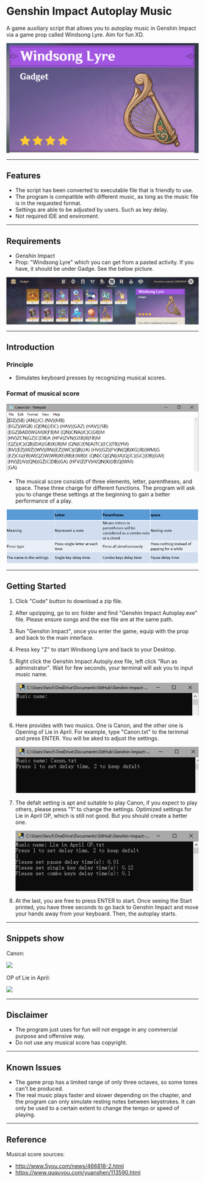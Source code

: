 # Genshin Impact Autoplay Music
A game auxiliary script that allows you to autoplay music in Genshin Impact via a game prop called Windsong Lyre. Aim for fun XD.

![Screenshot](https://github.com/FancleX/Genshin-Impact-Autoplay/blob/main/Images/WindsongLyre.png)

***
## Features
* The script has been converted to executable file that is friendly to use.
* The program is compatible with different music, as long as the music file is in the requested format.
* Settings are able to be adjusted by users. Such as key delay.
* Not required IDE and enviroment.
***
## Requirements
* Genshin Impact
* Prop: "Windsong Lyre" which you can get from a pasted activity. If you have, it should be under Gadge. See the below picture.

![Screenshot](https://github.com/FancleX/Genshin-Impact-Autoplay/blob/main/Images/Location.png)

***
## Introduction
### Principle
* Simulates keyboard presses by recognizing musical scores.
### Format of musical score
![Screenshot](https://github.com/FancleX/Genshin-Impact-Autoplay/blob/main/Images/Score_c.png)

* The musical score consists of three elements, letter, parentheses, and space. These three charge for different functions. The program will ask you to change these settings at the beginning to gain a better performance of a play.

![Screenshot](https://github.com/FancleX/Genshin-Impact-Autoplay/blob/main/Images/Explaination.PNG)

***
## Getting Started
1. Click "Code" button to download a zip file.
2. After upzipping, go to src folder and find "Genshin Impact Autoplay.exe" file. Please ensure songs and the exe file are at the same path.
3. Run "Genshin Impact", once you enter the game, equip with the prop and back to the main interface.
4. Press key "Z" to start Windsong Lyre and back to your Desktop. 
5. Right click the Genshin Impact Autoply.exe file, left click "Run as adminstrator". Wait for few seconds, your terminal will ask you to input music name.

	![Screenshot](https://github.com/FancleX/Genshin-Impact-Autoplay/blob/main/Images/Musicname.png)

6. Here provides with two musics. One is Canon, and the other one is Opening of Lie in April. For example, type "Canon.txt" to the terinmal and press ENTER. You will be aked to adjust the settings.

	![Screenshot](https://github.com/FancleX/Genshin-Impact-Autoplay/blob/main/Images/Setting.png)

7. The defalt setting is apt and suitable to play Canon, if you expect to play others, please press "1" to change the settings. Optimized settings for Lie in April OP, which is still not good. But you should create a better one.

	![Screenshot](https://github.com/FancleX/Genshin-Impact-Autoplay/blob/main/Images/Setting2.png)

8. At the last, you are free to press ENTER to start. Once seeing the Start printed, you have three seconds to go back to Genshin Impact and move your hands away from your keyboard. Then, the autoplay starts.

***
## Snippets show
Canon:

[![](https://res.cloudinary.com/marcomontalbano/image/upload/v1621880532/video_to_markdown/images/youtube--pgvWKjzbRHw-c05b58ac6eb4c4700831b2b3070cd403.jpg)](https://youtu.be/pgvWKjzbRHw "")

OP of Lie in April:

[![](https://res.cloudinary.com/marcomontalbano/image/upload/v1621880818/video_to_markdown/images/youtube--5GQwYB2WExo-c05b58ac6eb4c4700831b2b3070cd403.jpg)](https://youtu.be/5GQwYB2WExo "")
***
## Disclaimer
* The program just uses for fun will not engage in any commercial purpose and offensive way. 
* Do not use any musical score has copyright.
***
## Known Issues
* The game prop has a limited range of only three octaves, so some tones can't be produced.
* The real music plays faster and slower depending on the chapter, and the program can only simulate resting notes between keystrokes. It can only be used to a certain extent to change the tempo or speed of playing.
***
## Reference
Musical score sources:
* http://www.5you.com/news/466818-2.html
* https://www.ququyou.com/yuanshen/113590.html
